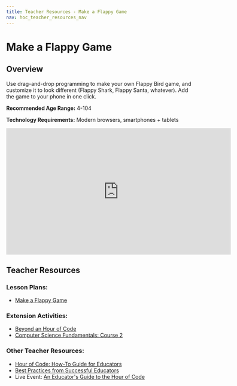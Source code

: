 ```yaml
---
title: Teacher Resources - Make a Flappy Game
nav: hoc_teacher_resources_nav
---
```


# Make a Flappy Game

## Overview

Use drag-and-drop programming to make your own Flappy Bird game, and customize it to look different (Flappy Shark, Flappy Santa, whatever). Add the game to your phone in one click.

**Recommended Age Range:** 4-104

**Technology Requirements:** Modern browsers, smartphones + tablets

<iframe width="600" height="337" src="https://www.youtube.com/embed/VQ4lo6Huylc" frameborder="0" allowfullscreen></iframe>

## Teacher Resources

### Lesson Plans:

- [Make a Flappy Game](/files/hoc-flappy-lp.pdf)

### Extension Activities:

- [Beyond an Hour of Code](http://code.org/learn/beyond)
- [Computer Science Fundamentals: Course 2](https://studio.code.org/s/course2)

### Other Teacher Resources:

- [Hour of Code: How-To Guide for Educators](https://hourofcode.com/us/en/resources/how-to)
- [Best Practices from Successful Educators](http://www.slideshare.net/TeachCode/hour-of-code-best-practices-for-successful-educators-51273466)
- Live Event: [An Educator's Guide to the Hour of Code](https://www.eventbrite.com/e/an-educators-guide-to-the-hour-of-code-tickets-17987415845)
